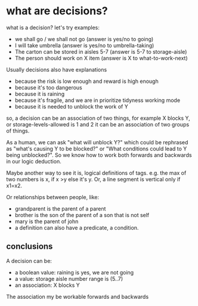 # what are decisions?

what is a decision? let's try examples:

* we shall go  / we shall not go  (answer is yes/no to going)
* I will take umbrella  (answer is yes/no to umbrella-taking)
* The carton can be stored in aisles 5-7   (answer is 5-7 to storage-aisle)
* The person should work on X item   (answer is X to what-to-work-next)

Usually decisions also have explanations

* because the risk is low enough and reward is high enough
* because it's too dangerous
* because it is raining
* because it's fragile, and we are in prioritize tidyness working mode
* because it is needed to unblock the work of Y

so, a decision can be an association of two things,
for example X blocks Y, or storage-levels-allowed is 1 and 2
it can be an association of two groups of things.

As a human, we can ask "what will unblock Y?"
which could be rephrased as "what's causing Y to be blocked?"
or "What conditions could lead to Y being unblocked?".
So we know how to work both forwards and backwards in our logic deduction.

Maybe another way to see it is, logical definitions of tags.
e.g. the max of two numbers is x, if x >y else it's y.
Or, a line segment is vertical only if x1=x2.

Or relationships between people, like:
- grandparent is the parent of a parent
- brother is the son of the parent of a son that is not self
- mary is the parent of john
- a definition can also have a predicate, a condition.


## conclusions

A decision can be:

* a boolean value: raining is yes, we are not going
* a value: storage aisle number range is (5..7)
* an association: X blocks Y

The association my be workable forwards and backwards


